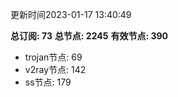更新时间2023-01-17 13:40:49

**总订阅: 73**
**总节点: 2245**
**有效节点: 390**
- trojan节点: 69
- v2ray节点: 142
- ss节点: 179

